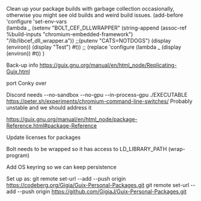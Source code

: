 Clean up your package builds with garbage collection occasionally, otherwise you might see old builds and weird build issues.
(add-before 'configure 'set-env-vars         
    (lambda _
        (setenv "BOLT_CEF_DLLWRAPPER" (string-append (assoc-ref %build-inputs "chromium-embedded-framework") "/lib/libcef_dll_wrapper.a"))
        ;;(putenv "CATS=NOTDOGS")
        (display (environ))
        (display "Test")
        #t))
        ;; (replace 'configure (lambda _ (display (environ)) #t))
        )


Back-up info
https://guix.gnu.org/manual/en/html_node/Replicating-Guix.html

port Conky over

Discord needs 
--no-sandbox --no-gpu --in-process-gpu ./EXECUTABLE
https://peter.sh/experiments/chromium-command-line-switches/
Probably unstable and we should address it

https://guix.gnu.org/manual/en/html_node/package-Reference.html#package-Reference




Update licenses for packages



Bolt needs to be wrapped so it has access to LD_LIBRARY_PATH
(wrap-program)


Add OS keyring so we can keep persistence 



Set up as:
git remote set-url --add --push origin https://codeberg.org/Gigia/Guix-Personal-Packages.git
git remote set-url --add --push origin https://github.com/GigiaJ/Guix-Personal-Packages.git
